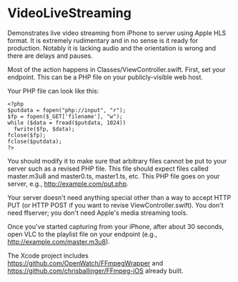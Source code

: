 # VideoLiveStreaming
Demonstrates live video streaming from iPhone to server using Apple HLS format. It is extremely rudimentary and in no sense is it ready for production. Notably it is lacking audio and the orientation is wrong and there are delays and pauses.

Most of the action happens in Classes/ViewController.swift. First, set your endpoint. This can be a PHP file on your publicly-visible web host. 

Your PHP file can look like this:

```
<?php
$putdata = fopen("php://input", "r");
$fp = fopen($_GET['filename'], "w");
while ($data = fread($putdata, 1024))
  fwrite($fp, $data);
fclose($fp);
fclose($putdata);
?>
```

You should modify it to make sure that arbitrary files cannot be put to your server such as a revised PHP file. This file should expect files called master.m3u8 and master0.ts, master1.ts, etc. This PHP file goes on your server, e.g., http://example.com/put.php. 

Your server doesn't need anything special other than a way to accept HTTP PUT (or HTTP POST if you want to revise ViewController.swift). You don't need ffserver; you don't need Apple's media streaming tools. 

Once you've started capturing from your iPhone, after about 30 seconds, open VLC to the playlist file on your endpoint (e.g., http://example.com/master.m3u8). 

The Xcode project includes https://github.com/OpenWatch/FFmpegWrapper and https://github.com/chrisballinger/FFmpeg-iOS already built. 

